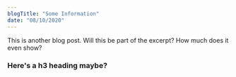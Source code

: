 ```yaml
---
blogTitle: "Some Information"
date: "08/10/2020"
---
```


This is another blog post. Will this be part of the excerpt? How much does it even show?

### Here's a h3 heading maybe?
